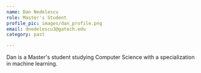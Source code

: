 ```yaml
---
name: Dan Nedelescu
role: Master's Student
profile_pic: images/dan_profile.png
email: dnedelescu3@gatech.edu
category: past

---
```


Dan is a Master's student studying Computer Science with a specialization in machine learning.
